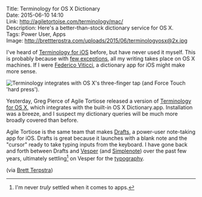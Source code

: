 Title: Terminology for OS X Dictionary  
Date: 2015-06-10 14:10  
Link: http://agiletortoise.com/terminology/mac/  
Description: Here's a better-than-stock dictionary service for OS X.  
Tags: Power User, Apps  
Image: http://brettterpstra.com/uploads/2015/06/terminologyosx@2x.jpg  

I've heard of [Terminology for iOS][1] before, but have never used it myself. This is probably because with [few exceptions][2], all my writing takes place on OS X machines. If I were [Federico Viticci][3], a dictionary app for iOS might make more sense.

![Terminology integrates with OS X's three-finger tap (and Force Touch 'hard press').](http://brettterpstra.com/uploads/2015/06/terminologyosx@2x.jpg "Terminology for OS X")
<!-- {.screenshot} -->

Yesterday, Greg Pierce of Agile Tortiose released a version of [Terminology for OS X][4], which integrates with the built-in OS X Dictionary.app. Installation was a breeze, and I suspect my dictionary queries will be much more broadly covered than before.

Agile Tortiose is the same team that makes [Drafts][5], a power-user note-taking app for iOS. Drafts is great because it launches with a blank note and the "cursor" ready to take typing inputs from the keyboard. I have gone back and forth between Drafts and [Vesper][6] (and [Simplenote][7]) over the past few years, ultimately settling[^1] on Vesper for the [typography][8]. 

(via [Brett Terpstra][9])

[^1]: I'm never *truly* settled when it comes to apps. 

[1]: https://itunes.apple.com/us/app/terminology-3-extensible-dictionary/id687798859?at=1l3vx9s "Terminology 3 on the App Store"
[2]: /2015/3/31/macbookless "My post on going MacBookless for a while"
[3]: http://www.macstories.net/stories/ipad-air-2-review-why-the-ipad-became-my-main-computer/ "Federico Viticci uses an iPad as his primary computer"
[4]: http://agiletortoise.com/terminology/mac/ "Project page for Terminology for Mac"
[5]: https://itunes.apple.com/us/app/id905337691?at=1l3vx9s "Drafts 4 on the App Store"
[6]: https://itunes.apple.com/us/app/vesper/id655895325?at=1l3vx9s "Vesper on the App Store"
[7]: https://itunes.apple.com/us/app/simplenote/id289429962?at=1l3vx9s "Simplenote on the App Store"
[8]: http://vesperapp.co/blog/how-to-make-a-vesper/ "Blog post from Q Branch about Vesper"
[9]: http://brettterpstra.com/2015/06/10/the-terminology-dictionary-for-mac/ "Brett's link to Terminology for Mac"